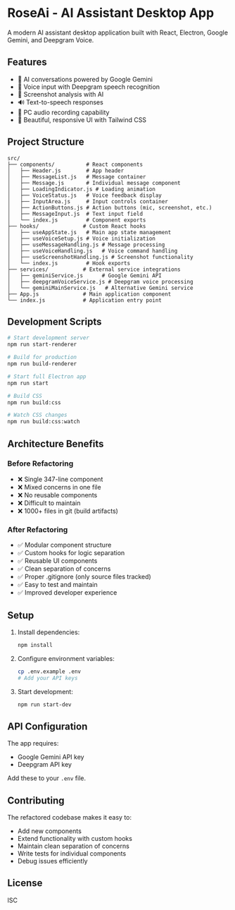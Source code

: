 # RoseAi - AI Assistant Desktop App

A modern AI assistant desktop application built with React, Electron, Google Gemini, and Deepgram Voice.

## Features

- 🤖 AI conversations powered by Google Gemini
- 🎤 Voice input with Deepgram speech recognition
- 📸 Screenshot analysis with AI
- 🔊 Text-to-speech responses
- 🎵 PC audio recording capability
- 🌹 Beautiful, responsive UI with Tailwind CSS

## Project Structure

```
src/
├── components/          # React components
│   ├── Header.js        # App header
│   ├── MessageList.js   # Message container
│   ├── Message.js       # Individual message component
│   ├── LoadingIndicator.js # Loading animation
│   ├── VoiceStatus.js   # Voice feedback display
│   ├── InputArea.js     # Input controls container
│   ├── ActionButtons.js # Action buttons (mic, screenshot, etc.)
│   ├── MessageInput.js  # Text input field
│   └── index.js         # Component exports
├── hooks/              # Custom React hooks
│   ├── useAppState.js   # Main app state management
│   ├── useVoiceSetup.js # Voice initialization
│   ├── useMessageHandling.js # Message processing
│   ├── useVoiceHandling.js   # Voice command handling
│   ├── useScreenshotHandling.js # Screenshot functionality
│   └── index.js         # Hook exports
├── services/           # External service integrations
│   ├── geminiService.js      # Google Gemini API
│   ├── deepgramVoiceService.js # Deepgram voice processing
│   └── geminiMainService.js   # Alternative Gemini service
├── App.js              # Main application component
└── index.js            # Application entry point
```

## Development Scripts

```bash
# Start development server
npm run start-renderer

# Build for production
npm run build-renderer

# Start full Electron app
npm run start

# Build CSS
npm run build:css

# Watch CSS changes
npm run build:css:watch
```

## Architecture Benefits

### Before Refactoring
- ❌ Single 347-line component
- ❌ Mixed concerns in one file
- ❌ No reusable components
- ❌ Difficult to maintain
- ❌ 1000+ files in git (build artifacts)

### After Refactoring
- ✅ Modular component structure
- ✅ Custom hooks for logic separation
- ✅ Reusable UI components
- ✅ Clean separation of concerns
- ✅ Proper .gitignore (only source files tracked)
- ✅ Easy to test and maintain
- ✅ Improved developer experience

## Setup

1. Install dependencies:
   ```bash
   npm install
   ```

2. Configure environment variables:
   ```bash
   cp .env.example .env
   # Add your API keys
   ```

3. Start development:
   ```bash
   npm run start-dev
   ```

## API Configuration

The app requires:
- Google Gemini API key
- Deepgram API key

Add these to your `.env` file.

## Contributing

The refactored codebase makes it easy to:
- Add new components
- Extend functionality with custom hooks
- Maintain clean separation of concerns
- Write tests for individual components
- Debug issues efficiently

## License

ISC
